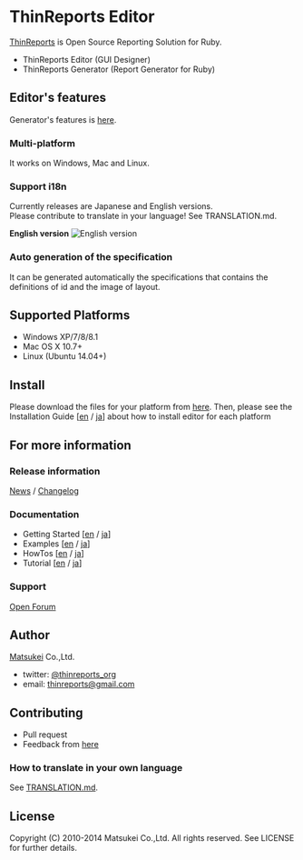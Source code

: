 # ThinReports Editor

[ThinReports](http://www.thinreports.org/) is Open Source Reporting Solution for Ruby.

* ThinReports Editor (GUI Designer)
* ThinReports Generator (Report Generator for Ruby)

## Editor's features

Generator's features is [here](http://www.thinreports.org/features/generator/).

### Multi-platform

It works on Windows, Mac and Linux.

### Support i18n

Currently releases are Japanese and English versions.  
Please contribute to translate in your language! See TRANSLATION.md.

**English version**
![English version](http://sphotos-b.ak.fbcdn.net/hphotos-ak-snc6/251812_413479922037106_573851698_n.jpg)

### Auto generation of the specification

It can be generated automatically the specifications that contains the definitions of id and the image of layout.

## Supported Platforms

* Windows XP/7/8/8.1
* Mac OS X 10.7+
* Linux (Ubuntu 14.04+)

## Install

Please download the files for your platform from [here](http://sourceforge.net/projects/thinreports/files/).
Then, please see the Installation Guide [[en](http://osc.matsukei.net/projects/thinreports/wiki/En_Installing_Editor) / [ja](http://osc.matsukei.net/projects/thinreports/wiki/Installing_Editor)] about how to install editor for each platform

## For more information

### Release information

[News](http://osc.matsukei.net/projects/thinreports/news) /
[Changelog](http://osc.matsukei.net/projects/thinreports/wiki/Changelog)

### Documentation

* Getting Started [[en](http://osc.matsukei.net/projects/thinreports/wiki/En_Getting_Started) / [ja](http://osc.matsukei.net/projects/thinreports/wiki/Getting_Started)]
* Examples [[en](http://osc.matsukei.net/projects/thinreports/wiki/En_Examples) / [ja](http://osc.matsukei.net/projects/thinreports/wiki/Examples)]
* HowTos [[en](http://osc.matsukei.net/projects/thinreports/wiki/En_HowTos) / [ja](http://osc.matsukei.net/projects/thinreports/wiki/HowTos)]
* Tutorial [[en](http://osc.matsukei.net/projects/thinreports/wiki/En_Tutorial) / [ja](http://osc.matsukei.net/projects/thinreports/wiki/Tutorial)]

### Support

[Open Forum](http://osc.matsukei.net/projects/thinreports/boards)

## Author

[Matsukei](http://www.matsukei.co.jp) Co.,Ltd.

* twitter: [@thinreports_org](https://twitter.com/thinreports_org)
* email: [thinreports@gmail.com](mailto:thinreports@gmail.com)

## Contributing

* Pull request
* Feedback from [here](http://osc.matsukei.net/projects/thinreports/issues/new)

### How to translate in your own language

See [TRANSLATION.md](https://github.com/thinreports/thinreports-editor/blob/master/TRANSLATION.md).

## License

Copyright (C) 2010-2014 Matsukei Co.,Ltd. All rights reserved. See LICENSE for further details.
